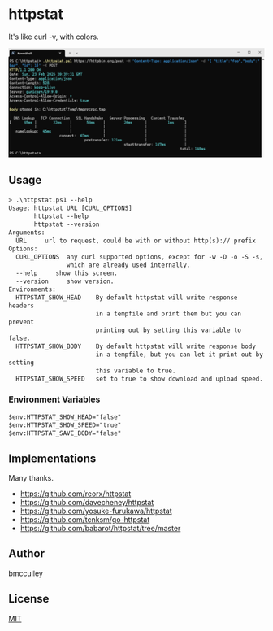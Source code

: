 # httpstat
It's like curl -v, with colors.

![Screenshot](./Screenshot.png)

## Usage

```console
> .\httpstat.ps1 --help
Usage: httpstat URL [CURL_OPTIONS]
       httpstat --help
       httpstat --version
Arguments:
  URL     url to request, could be with or without http(s):// prefix
Options:
  CURL_OPTIONS  any curl supported options, except for -w -D -o -S -s,
                which are already used internally.
  --help     show this screen.
  --version     show version.
Environments:
  HTTPSTAT_SHOW_HEAD    By default httpstat will write response headers
                        in a tempfile and print them but you can prevent
                        printing out by setting this variable to false.
  HTTPSTAT_SHOW_BODY    By default httpstat will write response body
                        in a tempfile, but you can let it print out by setting
                        this variable to true.
  HTTPSTAT_SHOW_SPEED   set to true to show download and upload speed.
```

### Environment Variables

```console
$env:HTTPSTAT_SHOW_HEAD="false"
$env:HTTPSTAT_SHOW_SPEED="true"
$env:HTTPSTAT_SAVE_BODY="false"
```


## Implementations

Many thanks.

- https://github.com/reorx/httpstat
- https://github.com/davecheney/httpstat
- https://github.com/yosuke-furukawa/httpstat
- https://github.com/tcnksm/go-httpstat
- https://github.com/babarot/httpstat/tree/master

## Author

bmcculley

## License

[MIT](LICENSE)